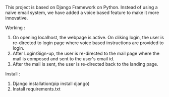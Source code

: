 This project is based on Django Framework on Python. Instead of using a naive email system, we have added a voice based feature to make it more innovative.

Working : 
1. On opening localhost, the webpage is active. On cliking login, the user is re-directed to login page where voice based instructions are provided to login.
2. After Login/Sign-up, the user is re-directed to the mail page where the mail is composed and sent to the user's email id.
3. After the mail is sent, the user is re-directed back to the landing page.

Install : 
1. Django installation(pip install django)
2. Install requirements.txt



